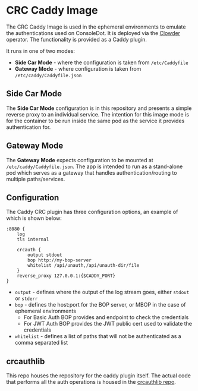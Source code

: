 # CRC Caddy Image

The CRC Caddy Image is used in the ephemeral environments to emulate the authentications used on ConsoleDot. It is deployed via the [Clowder](https://github.com/RedHatInsights/clowder) operator. The functionality is provided as a Caddy plugin.

It runs in one of two modes:

* **Side Car Mode** - where the configuration is taken from `/etc/Caddyfile`
* **Gateway Mode** - where configuration is taken from `/etc/caddy/Caddyfile.json`

## Side Car Mode
The **Side Car Mode** configuration is in this repository and presents a simple reverse proxy to an individual service. The intention for this image mode is for the container to be run inside the same pod as the service it provides authentication for.

## Gateway Mode
The **Gateway Mode** expects configuration to be mounted at `/etc/caddy/Caddyfile.json`. The app is intended to run as a stand-alone pod which serves as a gateway that handles authentication/routing to multiple paths/services.

## Configuration
The Caddy CRC plugin has three configuration options, an example of which is shown below:

```
:8080 {
    log
    tls internal

    crcauth {
        output stdout
        bop http://my-bop-server
        whitelist /api/unauth,/api/unauth-dir/file
    }
    reverse_proxy 127.0.0.1:{$CADDY_PORT}
}
```

* `output` - defines where the output of the log stream goes, either `stdout` or `stderr`
* `bop` - defines the host:port for the BOP server, or MBOP in the case of ephemeral environments
  * For Basic Auth BOP provides and endpoint to check the credentials
  * For JWT Auth BOP provides the JWT public cert used to validate the credentials
* `whitelist` - defines a list of paths that will not be authenticated as a comma separated list

## crcauthlib
This repo houses the repository for the caddy plugin itself. The actual code that performs all the auth operations is housed in the [crcauthlib repo](https://github.com/redhatinsights/crcauthlib/).
